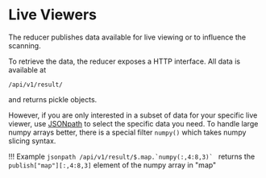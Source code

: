 # Live Viewers

The reducer publishes data available for live viewing or to influence the scanning.

To retrieve the data, the reducer exposes a HTTP interface. All data is available at

```
/api/v1/result/
```

and returns pickle objects.

However, if you are only interested in a subset of data for your specific live viewer,
use [JSONpath](https://pypi.org/project/jsonpath-ng/#description) to select the specific data you need. To handle large numpy arrays better,
there is a special filter `numpy()` which takes numpy slicing syntax.

!!! Example
    ```jsonpath
    /api/v1/result/$.map.`numpy(:,4:8,3)`
    ```
    returns the `publish["map"][:,4:8,3]` element of the numpy array in "map"
